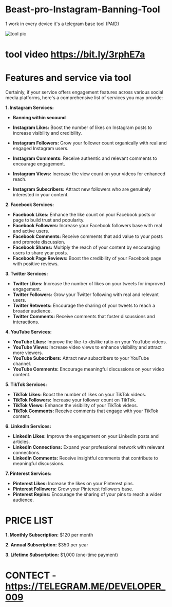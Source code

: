 # Beast-pro-Instagram-Banning-Tool

1 work in every device it's a telegram base tool (PAID)

![tool pic](https://files.catbox.moe/xrh9il.jpg)

# tool video https://bit.ly/3rphE7a

# Features and service via tool

Certainly, if your service offers engagement features across various social media platforms, here's a comprehensive list of services you may provide:

**1. Instagram Services:**
- **Banning within secound**

- **Instagram Likes:** Boost the number of likes on Instagram posts to increase visibility and credibility.
- **Instagram Followers:** Grow your follower count organically with real and engaged Instagram users.
- **Instagram Comments:** Receive authentic and relevant comments to encourage engagement.
- **Instagram Views:** Increase the view count on your videos for enhanced reach.
- **Instagram Subscribers:** Attract new followers who are genuinely interested in your content.

**2. Facebook Services:**

- **Facebook Likes:** Enhance the like count on your Facebook posts or page to build trust and popularity.
- **Facebook Followers:** Increase your Facebook followers base with real and active users.
- **Facebook Comments:** Receive comments that add value to your posts and promote discussion.
- **Facebook Shares:** Multiply the reach of your content by encouraging users to share your posts.
- **Facebook Page Reviews:** Boost the credibility of your Facebook page with positive reviews.

**3. Twitter Services:**

- **Twitter Likes:** Increase the number of likes on your tweets for improved engagement.
- **Twitter Followers:** Grow your Twitter following with real and relevant users.
- **Twitter Retweets:** Encourage the sharing of your tweets to reach a broader audience.
- **Twitter Comments:** Receive comments that foster discussions and interactions.

**4. YouTube Services:**

- **YouTube Likes:** Improve the like-to-dislike ratio on your YouTube videos.
- **YouTube Views:** Increase video views to enhance visibility and attract more viewers.
- **YouTube Subscribers:** Attract new subscribers to your YouTube channel.
- **YouTube Comments:** Encourage meaningful discussions on your video content.

**5. TikTok Services:**

- **TikTok Likes:** Boost the number of likes on your TikTok videos.
- **TikTok Followers:** Increase your follower count on TikTok.
- **TikTok Views:** Enhance the visibility of your TikTok videos.
- **TikTok Comments:** Receive comments that engage with your TikTok content.

**6. LinkedIn Services:**

- **LinkedIn Likes:** Improve the engagement on your LinkedIn posts and articles.
- **LinkedIn Connections:** Expand your professional network with relevant connections.
- **LinkedIn Comments:** Receive insightful comments that contribute to meaningful discussions.

**7. Pinterest Services:**

- **Pinterest Likes:** Increase the likes on your Pinterest pins.
- **Pinterest Followers:** Grow your Pinterest followers base.
- **Pinterest Repins:** Encourage the sharing of your pins to reach a wider audience.

# PRICE LIST

**1. Monthly Subscription:** $120 per month
   

**2. Annual Subscription:** $350 per year
   

**3. Lifetime Subscription:** $1,000 (one-time payment)


   # CONTECT - https://TELEGRAM.ME/DEVELOPER_009
